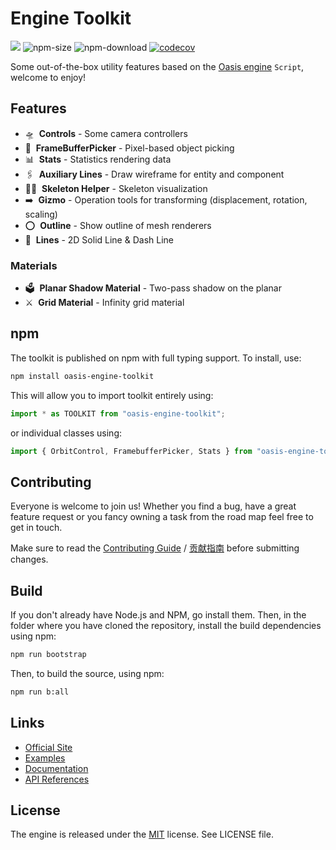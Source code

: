 # Engine Toolkit

<a href="https://www.npmjs.com/package/oasis-engine-toolkit"><img src="https://img.shields.io/npm/v/oasis-engine-toolkit"/></a>
![npm-size](https://img.shields.io/bundlephobia/minzip/oasis-engine-toolkit)
![npm-download](https://img.shields.io/npm/dm/oasis-engine-toolkit)
[![codecov](https://codecov.io/gh/oasis-engine/engine/branch/main/graph/badge.svg?token=KR2UBKE3OX)](https://codecov.io/gh/oasis-engine/engine-toolkit)

Some out-of-the-box utility features based on the [Oasis engine](https://github.com/oasis-engine/engine) `Script`, welcome to enjoy!

## Features

- 🛸  &nbsp;**Controls** - Some camera controllers
- 🫧  &nbsp;**FrameBufferPicker** - Pixel-based object picking
- 📊  &nbsp;**Stats** - Statistics rendering data
- 🖇  &nbsp;**Auxiliary Lines** - Draw wireframe for entity and component
- 🧍🏼  &nbsp;**Skeleton Helper** - Skeleton visualization
- ➡️  &nbsp;**Gizmo** - Operation tools for transforming (displacement, rotation, scaling)
- ⭕️  &nbsp;**Outline** - Show outline of mesh renderers
- 📐  &nbsp;**Lines** - 2D Solid Line & Dash Line

### Materials
- 🗳  &nbsp;**Planar Shadow Material** - Two-pass shadow on the planar
- ⚔️  &nbsp;**Grid Material** - Infinity grid material

## npm

The toolkit is published on npm with full typing support. To install, use:

```sh
npm install oasis-engine-toolkit
```

This will allow you to import toolkit entirely using:

```javascript
import * as TOOLKIT from "oasis-engine-toolkit";
```

or individual classes using:

```javascript
import { OrbitControl, FramebufferPicker, Stats } from "oasis-engine-toolkit";
```

## Contributing

Everyone is welcome to join us! Whether you find a bug, have a great feature request or you fancy owning a task from the road map feel free to get in touch.

Make sure to read the [Contributing Guide](.github/HOW_TO_CONTRIBUTE.md) / [贡献指南](https://github.com/oasis-engine/engine/wiki/%E5%A6%82%E4%BD%95%E4%B8%8E%E6%88%91%E4%BB%AC%E5%85%B1%E5%BB%BA-Oasis-%E5%BC%80%E6%BA%90%E4%BA%92%E5%8A%A8%E5%BC%95%E6%93%8E) before submitting changes.

## Build

If you don't already have Node.js and NPM, go install them. Then, in the folder where you have cloned the repository, install the build dependencies using npm:

```sh
npm run bootstrap
```

Then, to build the source, using npm:

```sh
npm run b:all
```

## Links

- [Official Site](https://oasisengine.cn)
- [Examples](https://oasisengine.cn/0.6/examples)
- [Documentation](https://oasisengine.cn/0.6/docs/install-cn)
- [API References](https://oasisengine.cn/0.6/api/core/index)


## License 
The engine is released under the [MIT](https://opensource.org/licenses/MIT) license. See LICENSE file.
